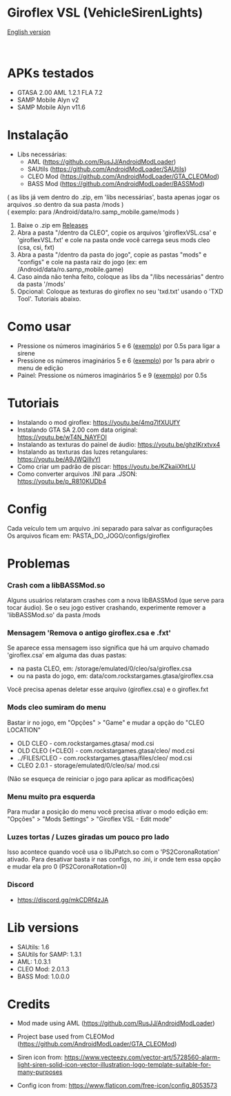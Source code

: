 # Giroflex VSL (VehicleSirenLights)

[English version](https://github.com/Danilo1301/GTASA_libGiroflexVSL/blob/main/README_EN.md)

<br>

<h1>APKs testados</h1>

* GTASA 2.00 AML 1.2.1 FLA 7.2
* SAMP Mobile Alyn v2
* SAMP Mobile Alyn v11.6

<h1>Instalação</h1>

* Libs necessárias:
  * AML (https://github.com/RusJJ/AndroidModLoader)
  * SAUtils (https://github.com/AndroidModLoader/SAUtils)
  * CLEO Mod (https://github.com/AndroidModLoader/GTA_CLEOMod)
  * BASS Mod (https://github.com/AndroidModLoader/BASSMod)

( as libs já vem dentro do .zip, em 'libs necessárias', basta apenas jogar os arquivos .so dentro da sua pasta /mods )<br>
( exemplo: para /Android/data/ro.samp_mobile.game/mods )<br>

1. Baixe o .zip em [Releases](https://github.com/Danilo1301/GTASA_libGiroflex/releases)
2. Abra a pasta "/dentro da CLEO", copie os arquivos 'giroflexVSL.csa' e 'giroflexVSL.fxt' e cole na pasta onde você carrega seus mods cleo (csa, csi, fxt)
3. Abra a pasta "/dentro da pasta do jogo", copie as pastas "mods" e "configs" e cole na pasta raiz do jogo (ex: em /Android/data/ro.samp_mobile.game)
4. Caso ainda não tenha feito, coloque as libs da "/libs necessárias" dentro da pasta '/mods'
5. Opcional: Coloque as texturas do giroflex no seu 'txd.txt' usando o 'TXD Tool'. Tutoriais abaixo.

<h1>Como usar</h1>

* Pressione os números imaginários 5 e 6 ([exemplo](https://imgur.com/gA8Lfvt)) por 0.5s para ligar a sirene
* Pressione os números imaginários 5 e 6 ([exemplo](https://imgur.com/gA8Lfvt)) por 1s para abrir o menu de edição
* Painel: Pressione os números imaginários 5 e 9 ([exemplo](https://imgur.com/LLddMfg)) por 0.5s

<h1>Tutoriais</h1>

* Instalando o mod giroflex: https://youtu.be/4mq7lfXUUfY
* Instalando GTA SA 2.00 com data original: https://youtu.be/wT4N_NAYFOI
* Instalando as texturas do painel de áudio: https://youtu.be/ghzIKrxtvx4
* Instalando as texturas das luzes retangulares: https://youtu.be/A9JWQilIvYI
* Como criar um padrão de piscar: https://youtu.be/KZkaiiXhtLU
* Como converter arquivos .INI para .JSON: https://youtu.be/p_R810KUDb4

<h1>Config</h1>

Cada veículo tem um arquivo .ini separado para salvar as configurações<br>
Os arquivos ficam em: PASTA_DO_JOGO/configs/giroflex

<h1>Problemas</h1>

<h3>Crash com a libBASSMod.so</h3>

Alguns usuários relataram crashes com a nova libBASSMod (que serve para tocar áudio). Se o seu jogo estiver crashando, experimente remover a 'libBASSMod.so' da pasta /mods

<h3>Mensagem 'Remova o antigo giroflex.csa e .fxt'</h3>

Se aparece essa mensagem isso significa que há um arquivo chamado 'giroflex.csa' em alguma das duas pastas:

* na pasta CLEO, em: /storage/emulated/0/cleo/sa/giroflex.csa
* ou na pasta do jogo, em: data/com.rockstargames.gtasa/giroflex.csa

Você precisa apenas deletar esse arquivo (giroflex.csa) e o giroflex.fxt

<h3>Mods cleo sumiram do menu</h3>

Bastar ir no jogo, em "Opções" > "Game" e mudar a opção do "CLEO LOCATION"<br>

* OLD CLEO - com.rockstargames.gtasa/ mod.csi
* OLD CLEO (+CLEO) - com.rockstargames.gtasa/cleo/ mod.csi
* ../FILES/CLEO - com.rockstargames.gtasa/files/cleo/ mod.csi
* CLEO 2.0.1 - storage/emulated/0/cleo/sa/ mod.csi

(Não se esqueça de reiniciar o jogo para aplicar as modificações)

<h3>Menu muito pra esquerda</h3>

Para mudar a posição do menu você precisa ativar o modo edição em: "Opções" > "Mods Settings" > "Giroflex VSL - Edit mode"

<h3>Luzes tortas / Luzes giradas um pouco pro lado</h3>

Isso acontece quando você usa o libJPatch.so com o 'PS2CoronaRotation' ativado. Para desativar basta ir nas configs, no .ini, ir onde tem essa opção e mudar ela pro 0 (PS2CoronaRotation=0)

<h3>Discord</h3>

* https://discord.gg/mkCDRf4zJA

<h1>Lib versions</h1>

* SAUtils: 1.6
* SAUtils for SAMP: 1.3.1
* AML: 1.0.3.1
* CLEO Mod: 2.0.1.3
* BASS Mod: 1.0.0.0

<h1>Credits</h1>

* Mod made using AML (https://github.com/RusJJ/AndroidModLoader)

* Project base used from CLEOMod (https://github.com/AndroidModLoader/GTA_CLEOMod)
  
* Siren icon from: https://www.vecteezy.com/vector-art/5728560-alarm-light-siren-solid-icon-vector-illustration-logo-template-suitable-for-many-purposes

* Config icon from: https://www.flaticon.com/free-icon/config_8053573